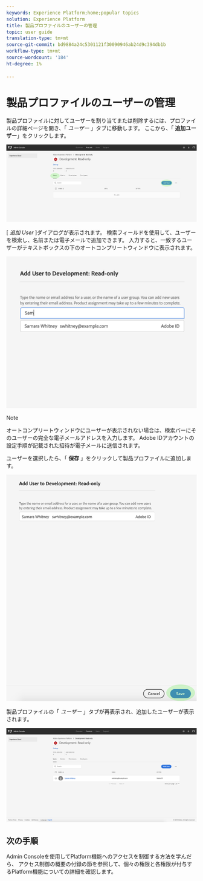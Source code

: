 ```yaml
---
keywords: Experience Platform;home;popular topics
solution: Experience Platform
title: 製品プロファイルのユーザーの管理
topic: user guide
translation-type: tm+mt
source-git-commit: bd9884a24c5301121f30090946ab24d9c394db1b
workflow-type: tm+mt
source-wordcount: '184'
ht-degree: 1%

---
```



# 製品プロファイルのユーザーの管理

製品プロファイルに対してユーザーを割り当てまたは削除するには、プロファイルの詳細ページを開き、「 *ユーザー* 」タブに移動します。 ここから、「 **追加ユーザー**」をクリックします。

![add-users-button](../images/add-users-button.png)

[ *追加 User* ]ダイアログが表示されます。 検索フィールドを使用して、ユーザーを検索し、名前または電子メールで追加できます。 入力すると、一致するユーザーがテキストボックスの下のオートコンプリートウィンドウに表示されます。

![add-user-autocomplete](../images/add-user-autocomplete.png)

>[!NOTE]
>
>オートコンプリートウィンドウにユーザーが表示されない場合は、検索バーにそのユーザーの完全な電子メールアドレスを入力します。 Adobe IDアカウントの設定手順が記載された招待が電子メールに送信されます。

ユーザーを選択したら、「 **保存** 」をクリックして製品プロファイルに追加します。

![add-user-save](../images/add-user-save.png)

製品プロファイルの「 *ユーザー* 」タブが再表示され、追加したユーザーが表示されます。

![ユーザーが追加した](../images/user-added.png)

## 次の手順

Admin Consoleを使用してPlatform機能へのアクセスを制御する方法を学んだら、 [](../home.md) アクセス制御の概要の付録の節を参照して、個々の権限と各権限が付与するPlatform機能についての詳細を確認します。